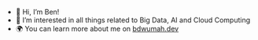 - :wave: Hi, I’m Ben!
- :eyes: I’m interested in all things related to Big Data, AI and Cloud Computing
- :earth_africa: You can learn more about me on <a href="https://bdwumah.dev/">bdwumah.dev</a>
<!--
**Ben74x/Ben74x** is a ✨ _special_ ✨ repository because its `README.md` (this file) appears on your GitHub profile.

Here are some ideas to get you started:

- 🔭 I’m currently working on ...
- 🌱 I’m currently learning ...
- 👯 I’m looking to collaborate on ...
- 🤔 I’m looking for help with ...
- 💬 Ask me about ...
- 📫 How to reach me: ...
- 😄 Pronouns: ...
- ⚡ Fun fact: ...
-->
